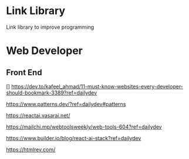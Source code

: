 # Link Library
Link library to improve programming

# Web Developer
## Front End
[]
https://dev.to/kafeel_ahmad/11-must-know-websites-every-developer-should-bookmark-3389?ref=dailydev

https://www.patterns.dev/?ref=dailydev#patterns

https://reactai.vasarai.net/

https://mailchi.mp/webtoolsweekly/web-tools-604?ref=dailydev

https://www.builder.io/blog/react-ai-stack?ref=dailydev

https://htmlrev.com/
